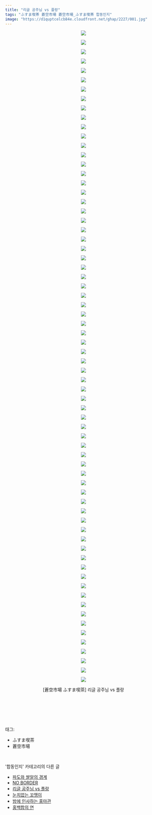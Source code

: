 ```yaml
---
title: "리글 공주님 vs 플랑"
tags: "ふすま喫茶 蒼空市場 蒼空市場_ふすま喫茶 합동인지"
image: "https://d1quptcelcb84e.cloudfront.net/ghap/2227/001.jpg"
---
```

<div class="article">
<p style="text-align: center; clear: none; float: none;"><img src="{{ site.imgserver8 }}/ghap/2227/001.jpg"/></p>
<p style="text-align: center; clear: none; float: none;"><img src="{{ site.imgserver8 }}/ghap/2227/002.jpg"/></p>
<p style="text-align: center; clear: none; float: none;"><img src="{{ site.imgserver8 }}/ghap/2227/003.jpg"/></p>
<p style="text-align: center; clear: none; float: none;"><img src="{{ site.imgserver8 }}/ghap/2227/004.jpg"/></p>
<p style="text-align: center; clear: none; float: none;"><img src="{{ site.imgserver8 }}/ghap/2227/005.jpg"/></p>
<p style="text-align: center; clear: none; float: none;"><img src="{{ site.imgserver8 }}/ghap/2227/006.jpg"/></p>
<p style="text-align: center; clear: none; float: none;"><img src="{{ site.imgserver8 }}/ghap/2227/007.jpg"/></p>
<p style="text-align: center; clear: none; float: none;"><img src="{{ site.imgserver8 }}/ghap/2227/008.jpg"/></p>
<p style="text-align: center; clear: none; float: none;"><img src="{{ site.imgserver8 }}/ghap/2227/009.jpg"/></p>
<p style="text-align: center; clear: none; float: none;"><img src="{{ site.imgserver8 }}/ghap/2227/010.jpg"/></p>
<p style="text-align: center; clear: none; float: none;"><img src="{{ site.imgserver8 }}/ghap/2227/011.jpg"/></p>
<p style="text-align: center; clear: none; float: none;"><img src="{{ site.imgserver8 }}/ghap/2227/012.jpg"/></p>
<p style="text-align: center; clear: none; float: none;"><img src="{{ site.imgserver8 }}/ghap/2227/013.jpg"/></p>
<p style="text-align: center; clear: none; float: none;"><img src="{{ site.imgserver8 }}/ghap/2227/014.jpg"/></p>
<p style="text-align: center; clear: none; float: none;"><img src="{{ site.imgserver8 }}/ghap/2227/015.jpg"/></p>
<p style="text-align: center; clear: none; float: none;"><img src="{{ site.imgserver8 }}/ghap/2227/016.jpg"/></p>
<p style="text-align: center; clear: none; float: none;"><img src="{{ site.imgserver8 }}/ghap/2227/017.jpg"/></p>
<p style="text-align: center; clear: none; float: none;"><img src="{{ site.imgserver8 }}/ghap/2227/018.jpg"/></p>
<p style="text-align: center; clear: none; float: none;"><img src="{{ site.imgserver8 }}/ghap/2227/019.jpg"/></p>
<p style="text-align: center; clear: none; float: none;"><img src="{{ site.imgserver8 }}/ghap/2227/020.jpg"/></p>
<p style="text-align: center; clear: none; float: none;"><img src="{{ site.imgserver8 }}/ghap/2227/021.jpg"/></p>
<p style="text-align: center; clear: none; float: none;"><img src="{{ site.imgserver8 }}/ghap/2227/022.jpg"/></p>
<p style="text-align: center; clear: none; float: none;"><img src="{{ site.imgserver8 }}/ghap/2227/023.jpg"/></p>
<p style="text-align: center; clear: none; float: none;"><img src="{{ site.imgserver8 }}/ghap/2227/024.jpg"/></p>
<p style="text-align: center; clear: none; float: none;"><img src="{{ site.imgserver8 }}/ghap/2227/025.jpg"/></p>
<p style="text-align: center; clear: none; float: none;"><img src="{{ site.imgserver8 }}/ghap/2227/026.jpg"/></p>
<p style="text-align: center; clear: none; float: none;"><img src="{{ site.imgserver8 }}/ghap/2227/027.jpg"/></p>
<p style="text-align: center; clear: none; float: none;"><img src="{{ site.imgserver8 }}/ghap/2227/028.jpg"/></p>
<p style="text-align: center; clear: none; float: none;"><img src="{{ site.imgserver8 }}/ghap/2227/029.jpg"/></p>
<p style="text-align: center; clear: none; float: none;"><img src="{{ site.imgserver8 }}/ghap/2227/030.jpg"/></p>
<p style="text-align: center; clear: none; float: none;"><img src="{{ site.imgserver8 }}/ghap/2227/031.jpg"/></p>
<p style="text-align: center; clear: none; float: none;"><img src="{{ site.imgserver8 }}/ghap/2227/032.jpg"/></p>
<p style="text-align: center; clear: none; float: none;"><img src="{{ site.imgserver8 }}/ghap/2227/033.jpg"/></p>
<p style="text-align: center; clear: none; float: none;"><img src="{{ site.imgserver8 }}/ghap/2227/034.jpg"/></p>
<p style="text-align: center; clear: none; float: none;"><img src="{{ site.imgserver8 }}/ghap/2227/035.jpg"/></p>
<p style="text-align: center; clear: none; float: none;"><img src="{{ site.imgserver8 }}/ghap/2227/036.jpg"/></p>
<p style="text-align: center; clear: none; float: none;"><img src="{{ site.imgserver8 }}/ghap/2227/037.jpg"/></p>
<p style="text-align: center; clear: none; float: none;"><img src="{{ site.imgserver8 }}/ghap/2227/038.jpg"/></p>
<p style="text-align: center; clear: none; float: none;"><img src="{{ site.imgserver8 }}/ghap/2227/039.jpg"/></p>
<p style="text-align: center; clear: none; float: none;"><img src="{{ site.imgserver8 }}/ghap/2227/040.jpg"/></p>
<p style="text-align: center; clear: none; float: none;"><img src="{{ site.imgserver8 }}/ghap/2227/041.jpg"/></p>
<p style="text-align: center; clear: none; float: none;"><img src="{{ site.imgserver8 }}/ghap/2227/042.jpg"/></p>
<p style="text-align: center; clear: none; float: none;"><img src="{{ site.imgserver8 }}/ghap/2227/043.jpg"/></p>
<p style="text-align: center; clear: none; float: none;"><img src="{{ site.imgserver8 }}/ghap/2227/044.jpg"/></p>
<p style="text-align: center; clear: none; float: none;"><img src="{{ site.imgserver8 }}/ghap/2227/045.jpg"/></p>
<p style="text-align: center; clear: none; float: none;"><img src="{{ site.imgserver8 }}/ghap/2227/046.jpg"/></p>
<p style="text-align: center; clear: none; float: none;"><img src="{{ site.imgserver8 }}/ghap/2227/047.jpg"/></p>
<p style="text-align: center; clear: none; float: none;"><img src="{{ site.imgserver8 }}/ghap/2227/048.jpg"/></p>
<p style="text-align: center; clear: none; float: none;"><img src="{{ site.imgserver8 }}/ghap/2227/049.jpg"/></p>
<p style="text-align: center; clear: none; float: none;"><img src="{{ site.imgserver8 }}/ghap/2227/050.jpg"/></p>
<p style="text-align: center; clear: none; float: none;"><img src="{{ site.imgserver8 }}/ghap/2227/051.jpg"/></p>
<p style="text-align: center; clear: none; float: none;"><img src="{{ site.imgserver8 }}/ghap/2227/052.jpg"/></p>
<p style="text-align: center; clear: none; float: none;"><img src="{{ site.imgserver8 }}/ghap/2227/053.jpg"/></p>
<p style="text-align: center; clear: none; float: none;"><img src="{{ site.imgserver8 }}/ghap/2227/054.jpg"/></p>
<p style="text-align: center; clear: none; float: none;"><img src="{{ site.imgserver8 }}/ghap/2227/055.jpg"/></p>
<p style="text-align: center; clear: none; float: none;"><img src="{{ site.imgserver8 }}/ghap/2227/056.jpg"/></p>
<p style="text-align: center; clear: none; float: none;"><img src="{{ site.imgserver8 }}/ghap/2227/057.jpg"/></p>
<p style="text-align: center; clear: none; float: none;"><img src="{{ site.imgserver8 }}/ghap/2227/058.jpg"/></p>
<p style="text-align: center; clear: none; float: none;"><img src="{{ site.imgserver8 }}/ghap/2227/059.jpg"/></p>
<p style="text-align: center; clear: none; float: none;"><img src="{{ site.imgserver8 }}/ghap/2227/060.jpg"/></p>
<p style="text-align: center; clear: none; float: none;"><img src="{{ site.imgserver8 }}/ghap/2227/061.jpg"/></p>
<p style="text-align: center; clear: none; float: none;"><img src="{{ site.imgserver8 }}/ghap/2227/062.jpg"/></p>
<p style="text-align: center; clear: none; float: none;"><img src="{{ site.imgserver8 }}/ghap/2227/063.jpg"/></p>
<p style="text-align: center; clear: none; float: none;"><img src="{{ site.imgserver8 }}/ghap/2227/064.jpg"/></p>
<p style="text-align: center; clear: none; float: none;"><img src="{{ site.imgserver8 }}/ghap/2227/065.jpg"/></p>
<p style="text-align: center; clear: none; float: none;"><img src="{{ site.imgserver8 }}/ghap/2227/066.jpg"/></p>
<p style="text-align: center; clear: none; float: none;"><img src="{{ site.imgserver8 }}/ghap/2227/067.jpg"/></p>
<p style="text-align: center; clear: none; float: none;"><img src="{{ site.imgserver8 }}/ghap/2227/068.jpg"/></p>
<p style="text-align: center; clear: none; float: none;"><img src="{{ site.imgserver8 }}/ghap/2227/069.jpg"/></p>
<p style="text-align: center; clear: none; float: none;"><img src="{{ site.imgserver8 }}/ghap/2227/070.jpg"/></p>
<p style="text-align: center; clear: none; float: none;">[蒼空市場 ふすま喫茶] 리글 공주님 vs 플랑</p>
<p style="text-align: center; clear: none; float: none;"><br/></p>
<p><br/></p>
</div><br/>
<div class="tagTrail">
<p>태그: </p>
<ul>
<li>ふすま喫茶</li>
<li>蒼空市場</li>
</ul>
</div><br/>
<div class="another">
<p>'합동인지' 카테고리의 다른 글</p>
<ul>
<li><a href="/ghap_2250">파도와 쌀알의 경계</a></li>
<li><a href="/ghap_2245">NO BORDER</a></li>
<li><a href="/ghap_2227">리글 공주님 vs 플랑</a></li>
<li><a href="/ghap_2210">눈치없는 꼬맹이</a></li>
<li><a href="/ghap_2188">밤에 인사하는 홍마관</a></li>
<li><a href="/ghap_2165">홍백합의 연</a></li>
</ul>
</div><br/>
<div class="cb_module cb_fluid">
<div class="cb_wrt cb_profile">
</div><!-- commentList close -->
</div><br/>
